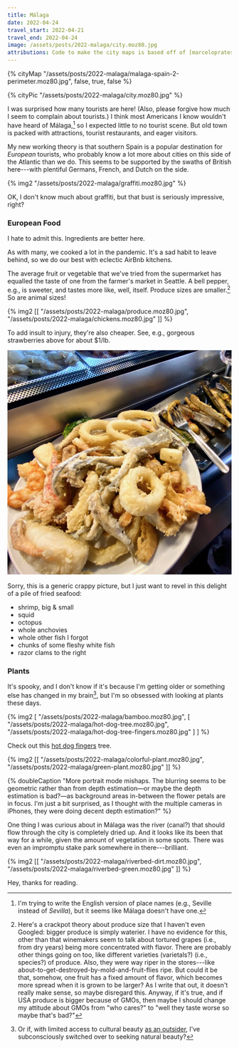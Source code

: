 ```yaml
---
title: Málaga
date: 2022-04-24
travel_start: 2022-04-21
travel_end: 2022-04-24
image: /assets/posts/2022-malaga/city.moz80.jpg
attributions: Code to make the city maps is based off of [marceloprates/prettymaps](https://github.com/marceloprates/prettymaps/). Data for all maps &copy; OpenStreetMap contributors (ODbL).
---
```


{% cityMap "/assets/posts/2022-malaga/malaga-spain-2-perimeter.moz80.jpg", false, true, false %}

{% cityPic "/assets/posts/2022-malaga/city.moz80.jpg" %}

I was surprised how many tourists are here! (Also, please forgive how much I seem to complain about tourists.) I think most Americans I know wouldn't have heard of Málaga,[^english] so I expected little to no tourist scene. But old town is packed with attractions, tourist restaurants, and eager visitors.

[^english]: I'm trying to write the English version of place names (e.g., Seville instead of _Sevilla_), but it seems like Málaga doesn't have one.

My new working theory is that southern Spain is a popular destination for _European_ tourists, who probably know a lot more about cities on this side of the Atlantic than we do. This seems to be supported by the swaths of British here---with plentiful Germans, French, and Dutch on the side.

{% img2 "/assets/posts/2022-malaga/graffiti.moz80.jpg" %}

<p class="figcaption">OK, I don't know much about graffiti, but that bust is seriously impressive, right?</p>

### European Food

I hate to admit this. Ingredients are better here.

As with many, we cooked a lot in the pandemic. It's a sad habit to leave behind, so we do our best with eclectic AirBnb kitchens.

The average fruit or vegetable that we've tried from the supermarket has equalled the taste of one from the farmer's market in Seattle. A bell pepper, e.g., is sweeter, and tastes more like, well, itself. Produce sizes are smaller.[^size] So are animal sizes!

[^size]: Here's a crackpot theory about produce size that I haven't even Googled: bigger produce is simply waterier. I have no evidence for this, other than that winemakers seem to talk about tortured grapes (i.e., from dry years) being more concentrated with flavor. There are probably other things going on too, like different varieties (varietals?) (i.e., species?) of produce. Also, they were way riper in the stores---like about-to-get-destroyed-by-mold-and-fruit-flies ripe. But could it be that, somehow, one fruit has a fixed amount of flavor, which becomes more spread when it is grown to be larger? As I write that out, it doesn't really make sense, so maybe disregard this. Anyway, if it's true, and if USA produce is bigger because of GMOs, then maybe I should change my attitude about GMOs from "who cares?" to "well they taste worse so maybe that's bad?"

{% img2 [[
    "/assets/posts/2022-malaga/produce.moz80.jpg",
    "/assets/posts/2022-malaga/chickens.moz80.jpg"
]] %}

To add insult to injury, they're also cheaper. See, e.g., gorgeous strawberries above for about $1/lb.

![](/assets/posts/2022-malaga/seafood.moz80.jpg)

Sorry, this is a generic crappy picture, but I just want to revel in this delight of a pile of fried seafood:

- shrimp, big & small
- squid
- octopus
- whole anchovies
- whole other fish I forgot
- chunks of some fleshy white fish
- razor clams to the right

### Plants

It's spooky, and I don't know if it's because I'm getting older or something else has changed in my brain[^beauty], but I'm so obsessed with looking at plants these days.

[^beauty]: Or if, with limited access to cultural beauty [as an outsider](/posts/2022-lisbon/), I've subconsciously switched over to seeking natural beauty?

{% img2 [
    "/assets/posts/2022-malaga/bamboo.moz80.jpg",
    [
        "/assets/posts/2022-malaga/hot-dog-tree.moz80.jpg",
        "/assets/posts/2022-malaga/hot-dog-tree-fingers.moz80.jpg"
    ]
] %}

<p class="figcaption">Check out this <a href="https://en.wikipedia.org/wiki/Everything_Everywhere_All_at_Once">hot dog fingers</a> tree.</p>

{% img2 [[
    "/assets/posts/2022-malaga/colorful-plant.moz80.jpg",
     "/assets/posts/2022-malaga/green-plant.moz80.jpg"
]] %}

{% doubleCaption "More portrait mode mishaps. The blurring seems to be geometric rather than from depth estimation—or maybe the depth estimation is bad?—as background areas in-between the flower petals are in focus. I'm just a bit surprised, as I thought with the multiple cameras in iPhones, they were doing decent depth estimation?" %}

One thing I was curious about in Málaga was the river (canal?) that should flow through the city is completely dried up. And it looks like its been that way for a while, given the amount of vegetation in some spots. There was even an impromptu stake park somewhere in there---brilliant.

{% img2 [[
     "/assets/posts/2022-malaga/riverbed-dirt.moz80.jpg",
     "/assets/posts/2022-malaga/riverbed-green.moz80.jpg"
]] %}

Hey, thanks for reading.
